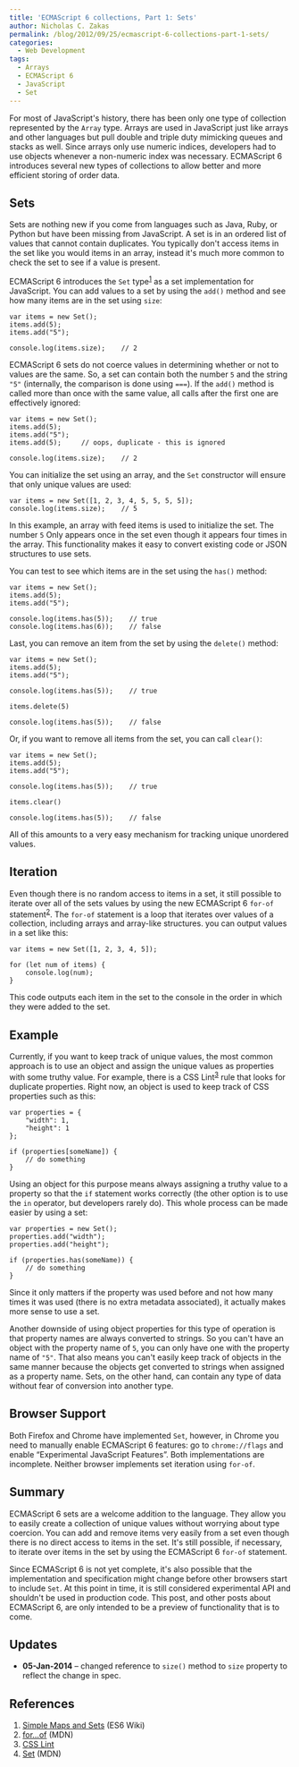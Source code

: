 ```yaml
---
title: 'ECMAScript 6 collections, Part 1: Sets'
author: Nicholas C. Zakas
permalink: /blog/2012/09/25/ecmascript-6-collections-part-1-sets/
categories:
  - Web Development
tags:
  - Arrays
  - ECMAScript 6
  - JavaScript
  - Set
---
```

For most of JavaScript's history, there has been only one type of collection represented by the `Array` type. Arrays are used in JavaScript just like arrays and other languages but pull double and triple duty mimicking queues and stacks as well. Since arrays only use numeric indices, developers had to use objects whenever a non-numeric index was necessary. ECMAScript 6 introduces several new types of collections to allow better and more efficient storing of order data.

## Sets

Sets are nothing new if you come from languages such as Java, Ruby, or Python but have been missing from JavaScript. A set is in an ordered list of values that cannot contain duplicates. You typically don't access items in the set like you would items in an array, instead it's much more common to check the set to see if a value is present.

ECMAScript 6 introduces the `Set` type<sup>[1]</sup> as a set implementation for JavaScript. You can add values to a set by using the `add()` method and see how many items are in the set using `size`:

    var items = new Set();
    items.add(5);
    items.add("5");
    
    console.log(items.size);    // 2

ECMAScript 6 sets do not coerce values in determining whether or not to values are the same. So, a set can contain both the number `5` and the string `"5"` (internally, the comparison is done using `===`). If the `add()` method is called more than once with the same value, all calls after the first one are effectively ignored:

    var items = new Set();
    items.add(5);
    items.add("5");
    items.add(5);     // oops, duplicate - this is ignored
    
    console.log(items.size);    // 2

You can initialize the set using an array, and the `Set` constructor will ensure that only unique values are used:

    var items = new Set([1, 2, 3, 4, 5, 5, 5, 5]);
    console.log(items.size);    // 5

In this example, an array with feed items is used to initialize the set. The number `5` Only appears once in the set even though it appears four times in the array. This functionality makes it easy to convert existing code or JSON structures to use sets.

You can test to see which items are in the set using the `has()` method:

    var items = new Set();
    items.add(5);
    items.add("5");
    
    console.log(items.has(5));    // true
    console.log(items.has(6));    // false

Last, you can remove an item from the set by using the `delete()` method:

    var items = new Set();
    items.add(5);
    items.add("5");
    
    console.log(items.has(5));    // true
    
    items.delete(5)
    
    console.log(items.has(5));    // false

Or, if you want to remove all items from the set, you can call `clear()`:

    var items = new Set();
    items.add(5);
    items.add("5");
    
    console.log(items.has(5));    // true
    
    items.clear()
    
    console.log(items.has(5));    // false

All of this amounts to a very easy mechanism for tracking unique unordered values.

## Iteration

Even though there is no random access to items in a set, it still possible to iterate over all of the sets values by using the new ECMAScript 6 `for-of` statement<sup>[2]</sup>. The `for-of` statement is a loop that iterates over values of a collection, including arrays and array-like structures. you can output values in a set like this:

    var items = new Set([1, 2, 3, 4, 5]);
    
    for (let num of items) {
        console.log(num);
    }

This code outputs each item in the set to the console in the order in which they were added to the set.

## Example

Currently, if you want to keep track of unique values, the most common approach is to use an object and assign the unique values as properties with some truthy value. For example, there is a CSS Lint<sup>[3]</sup> rule that looks for duplicate properties. Right now, an object is used to keep track of CSS properties such as this:

    var properties = {
        "width": 1,
        "height": 1
    };
    
    if (properties[someName]) {
        // do something
    }

Using an object for this purpose means always assigning a truthy value to a property so that the `if` statement works correctly (the other option is to use the `in` operator, but developers rarely do). This whole process can be made easier by using a set:

    var properties = new Set();
    properties.add("width");
    properties.add("height");
    
    if (properties.has(someName)) {
        // do something
    }

Since it only matters if the property was used before and not how many times it was used (there is no extra metadata associated), it actually makes more sense to use a set. 

Another downside of using object properties for this type of operation is that property names are always converted to strings. So you can't have an object with the property name of `5`, you can only have one with the property name of `"5"`. That also means you can't easily keep track of objects in the same manner because the objects get converted to strings when assigned as a property name. Sets, on the other hand, can contain any type of data without fear of conversion into another type.

## Browser Support

Both Firefox and Chrome have implemented `Set`, however, in Chrome you need to manually enable ECMAScript 6 features: go to `chrome://flags` and enable &#8220;Experimental JavaScript Features&#8221;. Both implementations are incomplete. Neither browser implements set iteration using `for-of`.

## Summary

ECMAScript 6 sets are a welcome addition to the language. They allow you to easily create a collection of unique values without worrying about type coercion. You can add and remove items very easily from a set even though there is no direct access to items in the set. It's still possible, if necessary, to iterate over items in the set by using the ECMAScript 6 `for-of` statement.

Since ECMAScript 6 is not yet complete, it's also possible that the implementation and specification might change before other browsers start to include `Set`. At this point in time, it is still considered experimental API and shouldn't be used in production code. This post, and other posts about ECMAScript 6, are only intended to be a preview of functionality that is to come.

## Updates

  * **05-Jan-2014** &#8211; changed reference to `size()` method to `size` property to reflect the change in spec.

## References

  1. [Simple Maps and Sets][1] (ES6 Wiki)
  2. [for&#8230;of][2] (MDN)
  3. [CSS Lint][3]
  4. [Set][4] (MDN)

 [1]: http://wiki.ecmascript.org/doku.php?id=harmony:simple_maps_and_sets
 [2]: https://developer.mozilla.org/en-US/docs/JavaScript/Reference/Statements/for...of
 [3]: https://csslint.net
 [4]: https://developer.mozilla.org/en-US/docs/JavaScript/Reference/Global_Objects/Set
